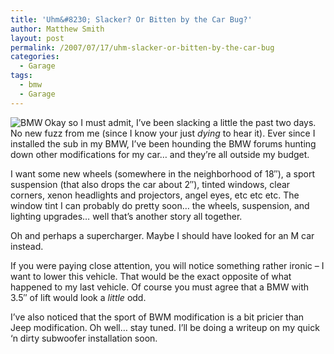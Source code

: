 ```yaml
---
title: 'Uhm&#8230; Slacker? Or Bitten by the Car Bug?'
author: Matthew Smith
layout: post
permalink: /2007/07/17/uhm-slacker-or-bitten-by-the-car-bug
categories:
  - Garage
tags:
  - bmw
  - Garage
---
```

<img src="http://archive.digivation.net/wp-content/uploads/2007/07/facebook3.jpg" alt="BMW" align="left" />Okay so I must admit, I&#8217;ve been slacking a little the past two days. No new fuzz from me (since I know your just *dying* to hear it). Ever since I installed the sub in my BMW, I&#8217;ve been hounding the BMW forums hunting down other modifications for my car&#8230; and they&#8217;re all outside my budget.

I want some new wheels (somewhere in the neighborhood of 18&#8243;), a sport suspension (that also drops the car about 2&#8243;), tinted windows, clear corners, xenon headlights and projectors, angel eyes, etc etc etc. The window tint I can probably do pretty soon&#8230; the wheels, suspension, and lighting upgrades&#8230; well that&#8217;s another story all together.

Oh and perhaps a supercharger. Maybe I should have looked for an M car instead.

If you were paying close attention, you will notice something rather ironic &#8211; I want to lower this vehicle. That would be the exact opposite of what happened to my last vehicle. Of course you must agree that a BMW with 3.5&#8243; of lift would look a *little* odd.

I&#8217;ve also noticed that the sport of BWM modification is a bit pricier than Jeep modification. Oh well&#8230; stay tuned. I&#8217;ll be doing a writeup on my quick &#8216;n dirty subwoofer installation soon.